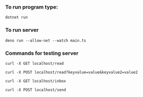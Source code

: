 ### To run program type:
```
dotnet run
```
### To run server
```
deno run --allow-net --watch main.ts
```
### Commands for testing server
```
curl -X GET localhost/read
```
```
curl -X POST localhost/read?keyvalue=value&keyvalue2=value2
```
```
curl -X GET localhost/inbox
```
```
curl -X POST localhost/send
```